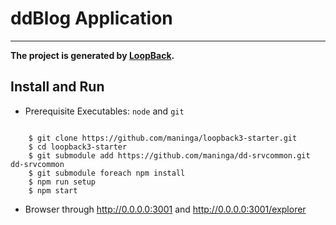 # ddBlog Application

----------

**The project is generated by [LoopBack](http://loopback.io).**

## Install and Run

* Prerequisite Executables: `node` and `git`

```

    $ git clone https://github.com/maninga/loopback3-starter.git
    $ cd loopback3-starter
    $ git submodule add https://github.com/maninga/dd-srvcommon.git dd-srvcommon
    $ git submodule foreach npm install
    $ npm run setup
    $ npm start

```

* Browser through http://0.0.0.0:3001 and http://0.0.0.0:3001/explorer
